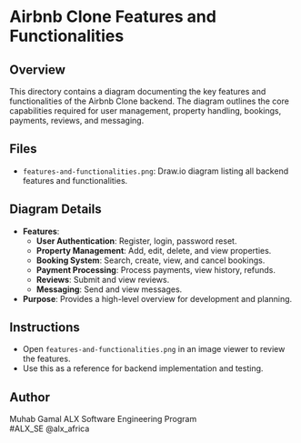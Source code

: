 # Airbnb Clone Features and Functionalities

## Overview
This directory contains a diagram documenting the key features and functionalities of the Airbnb Clone backend. The diagram outlines the core capabilities required for user management, property handling, bookings, payments, reviews, and messaging.

## Files
- `features-and-functionalities.png`: Draw.io diagram listing all backend features and functionalities.

## Diagram Details
- **Features**:
  - **User Authentication**: Register, login, password reset.
  - **Property Management**: Add, edit, delete, and view properties.
  - **Booking System**: Search, create, view, and cancel bookings.
  - **Payment Processing**: Process payments, view history, refunds.
  - **Reviews**: Submit and view reviews.
  - **Messaging**: Send and view messages.
- **Purpose**: Provides a high-level overview for development and planning.

## Instructions
- Open `features-and-functionalities.png` in an image viewer to review the features.
- Use this as a reference for backend implementation and testing.

## Author
Muhab Gamal 
ALX Software Engineering Program  
#ALX_SE @alx_africa
